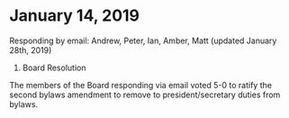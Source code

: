 January 14, 2019
=================================

Responding by email: Andrew, Peter, Ian, Amber, Matt (updated January 28th, 2019)

1. Board Resolution

The members of the Board responding via email voted 5-0 to ratify the second bylaws amendment to remove to president/secretary duties from bylaws.
